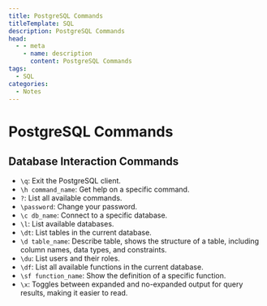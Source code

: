 ```yaml
---
title: PostgreSQL Commands
titleTemplate: SQL
description: PostgreSQL Commands
head:
  - - meta
    - name: description
      content: PostgreSQL Commands
tags:
  - SQL
categories:
  - Notes
---
```


# PostgreSQL Commands <Badge type="tip" text="SQL" /><Badge type="warning" text="Notes" />

## Database Interaction Commands

- `\q`: Exit the PostgreSQL client.
- `\h command_name`: Get help on a specific command.
- `?`: List all available commands.
- `\password`: Change your password.
- `\c db_name`: Connect to a specific database.
- `\l`: List available databases.
- `\dt`: List tables in the current database.
- `\d table_name`: Describe table, shows the structure of a table, including column
  names, data types, and constraints.
- `\du`: List users and their roles.
- `\df`: List all available functions in the current database.
- `\sf function_name`: Show the definition of a specific function.
- `\x`: Toggles between expanded and no-expanded output for query results, making
  it easier to read.
